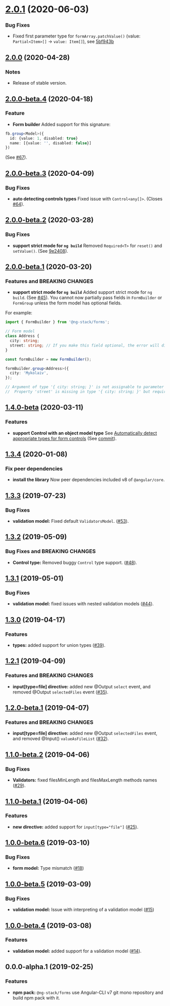 <a name="2.0.1"></a>
# [2.0.1](https://github.com/KostyaTretyak/ng-stack/releases/tag/forms%402.0.1) (2020-06-03)

### Bug Fixes

- Fixed first parameter type for `formArray.patchValue()` (value: `Partial<Item>[]` -> `value: Item[]`), see [5bf943b](https://github.com/KostyaTretyak/ng-stack/commit/5bf943bfad4770e5ba26b4132ee6c53049922dde)

<a name="2.0.0"></a>
## [2.0.0](https://github.com/KostyaTretyak/ng-stack/releases/tag/forms%402.0.0) (2020-04-28)

### Notes

- Release of stable version.

<a name="2.0.0-beta.4"></a>
## [2.0.0-beta.4](https://github.com/KostyaTretyak/ng-stack/releases/tag/forms%402.0.0-beta.4) (2020-04-18)

### Feature

- **Form builder** Added support for this signature:
```ts
fb.group<Model>({
  id: {value: 1, disabled: true}
  name: [{value: '', disabled: false}]
})
```

(See [#67](https://github.com/KostyaTretyak/ng-stack/pull/67)).

<a name="2.0.0-beta.3"></a>
## [2.0.0-beta.3](https://github.com/KostyaTretyak/ng-stack/releases/tag/forms%402.0.0-beta.3) (2020-04-09)

### Bug Fixes

- **auto detecting controls types** Fixed issue with `Control<any[]>`. (Closes [#64](https://github.com/KostyaTretyak/ng-stack/issues/64)).

<a name="2.0.0-beta.2"></a>
## [2.0.0-beta.2](https://github.com/KostyaTretyak/ng-stack/releases/tag/forms%402.0.0-beta.2) (2020-03-28)

### Bug Fixes

- **support strict mode for `ng build`** Removed `Required<T>` for `reset()` and `setValue()`. (See [9e2408](https://github.com/KostyaTretyak/ng-stack/commit/9e2408)).

<a name="2.0.0-beta.1"></a>
## [2.0.0-beta.1](https://github.com/KostyaTretyak/ng-stack/releases/tag/forms%402.0.0-beta.1) (2020-03-20)

### Features and BREAKING CHANGES

- **support strict mode for `ng build`** Added support strict mode for `ng build`. (See [#45](https://github.com/KostyaTretyak/ng-stack/pull/45)).
You cannot now partially pass fields in `FormBuilder` or `FormGroup` unless the form model has optional fields.

For example:

```ts
import { FormBuilder } from '@ng-stack/forms';

// Form model
class Address {
  city: string;
  street: string; // If you make this field optional, the error will disappear.
}

const formBuilder = new FormBuilder();

formBuilder.group<Address>({
  city: 'Mykolaiv',
});

// Argument of type '{ city: string; }' is not assignable to parameter of type ...
//  Property 'street' is missing in type '{ city: string; }' but required in type ...
```

<a name="1.4.0-beta"></a>
## [1.4.0-beta](https://github.com/KostyaTretyak/ng-stack/releases/tag/forms%401.4.0-beta) (2020-03-11)

### Features

- **support Control with an object model type** See [Automatically detect appropriate types for form controls](README.md#automatically-detect-appropriate-types-for-form-controls) (See [commit](https://github.com/KostyaTretyak/ng-stack/commit/faafda)).

<a name="1.3.4"></a>
## [1.3.4](https://github.com/KostyaTretyak/ng-stack/releases/tag/forms%401.3.4) (2020-01-08)

### Fix peer dependencies

- **install the library** Now peer dependencies included v8 of `@angular/core`.

<a name="1.3.3"></a>
## [1.3.3](https://github.com/KostyaTretyak/ng-stack/releases/tag/forms%401.3.3) (2019-07-23)

### Bug Fixes

- **validation model:** Fixed default `ValidatorsModel`. ([#53](https://github.com/KostyaTretyak/ng-stack/pull/53)).

<a name="1.3.2"></a>
## [1.3.2](https://github.com/KostyaTretyak/ng-stack/releases/tag/forms%401.3.2) (2019-05-09)

### Bug Fixes and BREAKING CHANGES

- **Control type:** Removed buggy `Control` type support. ([#48](https://github.com/KostyaTretyak/ng-stack/pull/48)).

<a name="1.3.1"></a>
## [1.3.1](https://github.com/KostyaTretyak/ng-stack/releases/tag/forms%401.3.1) (2019-05-01)

### Bug Fixes

- **validation model:** fixed issues with nested validation models ([#44](https://github.com/KostyaTretyak/ng-stack/pull/44)).

<a name="1.3.0"></a>
## [1.3.0](https://github.com/KostyaTretyak/ng-stack/releases/tag/forms%401.3.0) (2019-04-17)

### Features

- **types:** added support for union types ([#39](https://github.com/KostyaTretyak/ng-stack/pull/39)).


<a name="1.2.1"></a>
## [1.2.1](https://github.com/KostyaTretyak/ng-stack/releases/tag/forms%401.2.1) (2019-04-09)

### Features and BREAKING CHANGES

- **input[type=file] directive:** added new @Output `select` event,
and removed @Output `selectedFiles` event ([#35](https://github.com/KostyaTretyak/ng-stack/pull/35)).


<a name="1.2.0-beta.1"></a>
## [1.2.0-beta.1](https://github.com/KostyaTretyak/ng-stack/releases/tag/forms%401.2.0-beta.1) (2019-04-07)

### Features and BREAKING CHANGES

- **input[type=file] directive:** added new @Output `selectedFiles` event,
and removed @Input() `valueAsFileList` ([#32](https://github.com/KostyaTretyak/ng-stack/pull/32)).


<a name="1.1.0-beta.2"></a>
## [1.1.0-beta.2](https://github.com/KostyaTretyak/ng-stack/releases/tag/forms%401.1.0-beta.2) (2019-04-06)

### Bug Fixes

- **Validators:** fixed filesMinLength and filesMaxLength methods names ([#29](https://github.com/KostyaTretyak/ng-stack/pull/29)).


<a name="1.1.0-beta.1"></a>
## [1.1.0-beta.1](https://github.com/KostyaTretyak/ng-stack/releases/tag/forms%401.1.0-beta.1) (2019-04-06)

### Features

- **new directive:** added support for `input[type="file"]` ([#25](https://github.com/KostyaTretyak/ng-stack/pull/25)).


<a name="1.0.0-beta.6"></a>
## [1.0.0-beta.6](https://github.com/KostyaTretyak/ng-stack/releases/tag/forms%401.0.0-beta.6) (2019-03-10)

### Bug Fixes

- **form model:** Type mismatch ([#18](https://github.com/KostyaTretyak/ng-stack/issues/18))


<a name="1.0.0-beta.5"></a>
## [1.0.0-beta.5](https://github.com/KostyaTretyak/ng-stack/releases/tag/forms%401.0.0-beta.5) (2019-03-09)

### Bug Fixes

- **validation model:** Issue with interpreting of a validation model ([#15](https://github.com/KostyaTretyak/ng-stack/issues/15))


<a name="1.0.0-beta.4"></a>
## [1.0.0-beta.4](https://github.com/KostyaTretyak/ng-stack/releases/tag/forms%401.0.0-beta.4) (2019-03-08)

### Features

- **validation model:** added support for a validation model ([#14](https://github.com/KostyaTretyak/ng-stack/pull/14)).


<a name="0.0.0-alpha.1"></a>
## 0.0.0-alpha.1 (2019-02-25)

### Features

- **npm pack:** `@ng-stack/forms` use Angular-CLI v7 git mono repository and build npm pack with it.
